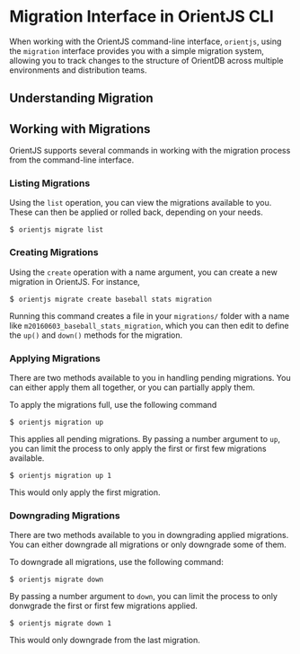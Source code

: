 # Migration Interface in OrientJS CLI

When working with the OrientJS command-line interface, `orientjs`, using the `migration` interface provides you with a simple migration system, allowing you to track changes to the structure of OrientDB across multiple environments and distribution teams.


## Understanding Migration





## Working with Migrations

OrientJS supports several commands in working with the migration process from the command-line interface.

### Listing Migrations

Using the `list` operation, you can view the migrations available to you.  These can then be applied or rolled back, depending on your needs.

<pre>
$ <code class="lang-sh userinput">orientjs migrate list</code>
</pre>

### Creating Migrations

Using the `create` operation with a name argument, you can create a new migration in OrientJS.  For instance,

<pre>
$ <code class="lang-sh userinput">orientjs migrate create baseball stats migration</code>
</pre>

Running this command creates a file in your `migrations/` folder with a name like `m20160603_baseball_stats_migration`, which you can then edit to define the `up()` and `down()` methods for the migration.

### Applying Migrations

There are two methods available to you in handling pending migrations.  You can either apply them all together, or you can partially apply them.

To apply the migrations full, use the following command

<pre>
$ <code class="lang-sh userinput">orientjs migration up</code>
</pre>

This applies all pending migrations.  By passing a number argument to `up`, you can limit the process to only apply the first or first few migrations available.

<pre>
$ <code class="lang-sh userinput">orientjs migration up 1</code>
</pre>

This would only apply the first migration.
 

### Downgrading Migrations

There are two methods available to you in downgrading applied migrations.  You can either downgrade all migrations or only downgrade some of them.

To downgrade all migrations, use the following command:

<pre>
$ <code class="lang-sh userinput">orientjs migrate down</code>
</pre>

By passing a number argument to `down`, you can limit the process to only donwgrade the first or first few migrations applied. 

<pre>
$ <code class="lang-sh userinput">orientjs migrate down 1</code>
</pre>

This would only downgrade from the last migration.


